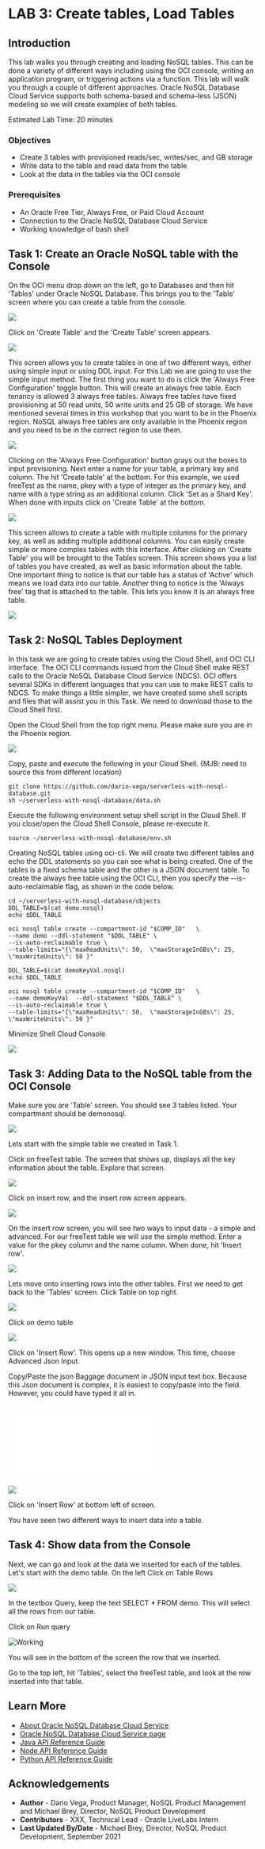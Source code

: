 # LAB 3: Create tables, Load Tables

## Introduction

This lab walks you through creating and loading NoSQL tables.   This can be done a variety of different ways including using the OCI console, writing an application program, or triggering actions via a function.  This lab will walk you through a couple of different approaches.   Oracle NoSQL Database Cloud Service supports both schema-based and schema-less (JSON) modeling so we will create examples of both tables.

Estimated Lab Time: 20 minutes

### Objectives

* Create 3 tables with provisioned reads/sec, writes/sec, and GB storage
* Write data to the table and read data from the table
* Look at the data in the tables via the OCI console

### Prerequisites

* An Oracle Free Tier, Always Free, or Paid Cloud Account
* Connection to the Oracle NoSQL Database Cloud Service
* Working knowledge of bash shell

## Task 1: Create an Oracle NoSQL table with the Console

On the OCI menu drop down on the left, go to Databases and then hit 'Tables' under Oracle NoSQL Database.  This brings you to the 'Table' screen where you can create a table from the console.

![](./images/nosql-tables.png)

Click on 'Create Table' and the 'Create Table' screen appears.

![](./images/create-tables.png)

This screen allows you to create tables in one of two different ways, either using simple input or using DDL input.  For this Lab we are going to use the simple input method.  The first thing you want to do is click the 'Always Free Configuration' toggle button.  This will create an always free table.   Each tenancy is allowed 3 always free tables.  Always free tables have fixed provisioning at 50 read units, 50 write units and 25 GB of storage.  We have mentioned several times in this workshop that you want to be in the Phoenix region.  NoSQL always free tables are only available in the Phoenix region and you need to be in the correct region to use them.

![](./images/always-free.png)

Clicking on the 'Always Free Configuration' button grays out the boxes to input provisioning.  Next enter a name for your table, a primary key and column.    The hit 'Create table' at the bottom.   For this example, we used freeTest as the name, pkey with a type of integer as the primary key, and name with a type string as an additional column.   Click 'Set as a Shard Key'.   When done with inputs click on 'Create Table' at the bottom.

![](./images/create-myfree-table.png)

This screen allows to create a table with multiple columns for the primary key, as well as adding multiple additional columns.  You can easily create simple or more complex tables with this interface.   After clicking on 'Create Table' you will be brought to the Tables screen.  This screen shows you a list of tables you have created, as well as basic information about the table.  One important thing to notice is that our table has a status of 'Active' which means we load data into our table.  Another thing to notice is the 'Always free' tag that is attached to the table.   This lets you know it is an always free table.

![](./images/freetest-table.png)


## Task 2: NoSQL Tables Deployment

In this task we are going to create tables using the Cloud Shell, and OCI CLI interface.   The OCI CLI commands issued from the Cloud Shell make REST calls to the Oracle NoSQL Database Cloud Service (NDCS).  OCI offers several SDKs in different languages that you can use to make REST calls to NDCS.   To make things a little simpler, we have created some shell scripts and files that will assist you in this Task.  We need to download those to the Cloud Shell first.

Open the Cloud Shell from the top right menu.  Please make sure you are in the Phoenix region.

![](./images/cloud-shell-phoenix.png)

Copy, paste and execute the following in your Cloud Shell. {MJB: need to source this from different location}

````
git clone https://github.com/dario-vega/serverless-with-nosql-database.git
sh ~/serverless-with-nosql-database/data.sh

````

Execute the following environment setup shell script in the Cloud Shell. If you close/open the Cloud Shell Console, please re-execute it.

```
source ~/serverless-with-nosql-database/env.sh
```

Creating NoSQL tables using oci-cli. We will create two different tables and  echo the DDL statements so you can see what is being created.  One of the tables is a fixed schema table and the other is a JSON document table.  To create the always free table using the OCI CLI, then you specify the --is-auto-reclaimable flag, as shown in the code below.
```
cd ~/serverless-with-nosql-database/objects
DDL_TABLE=$(cat demo.nosql)
echo $DDL_TABLE

oci nosql table create --compartment-id "$COMP_ID"   \
--name demo --ddl-statement "$DDL_TABLE" \
--is-auto-reclaimable true \
--table-limits="{\"maxReadUnits\": 50,  \"maxStorageInGBs\": 25,  \"maxWriteUnits\": 50 }"

DDL_TABLE=$(cat demoKeyVal.nosql)
echo $DDL_TABLE

oci nosql table create --compartment-id "$COMP_ID"   \
--name demoKeyVal  --ddl-statement "$DDL_TABLE" \
--is-auto-reclaimable true \
--table-limits="{\"maxReadUnits\": 50,  \"maxStorageInGBs\": 25,  \"maxWriteUnits\": 50 }"

```

Minimize Shell Cloud Console

![](./images/cloud-shell-small.png)

## Task 3:  Adding Data to the NoSQL table from the OCI Console

Make sure you are 'Table' screen.  You should see 3 tables listed.  Your compartment should be demonosql.

![](./images/table-screen.png)

Lets start with the simple table we created in Task 1.

Click on freeTest table.  The screen that shows up, displays all the key information about the table.  Explore that screen.

![](./images/free-test.png)

Click on insert row, and the insert row screen appears.

![](./images/insert-row.png)

On the insert row screen, you will see two ways to input data - a simple and advanced.   For our freeTest table we will use the simple method.    Enter a value for the pkey column and the name column.  When done, hit 'Insert row'.


![](./images/row-inserted.png)

Lets move onto inserting rows into the other tables.  First we need to get back to the 'Tables' screen.  Click Table on top right.

![](./images/click-tables.png)

Click on demo table

![](./images/capturenosql.png)

Click on 'Insert Row'. This opens up a new window. This time, choose Advanced Json Input.

Copy/Paste the json Baggage document in JSON input text box.  Because this Json document is complex, it is easiest to copy/paste into the field.  However, you could have typed it all in.

![baggage_data_file.json](./files/baggage_data_file0.json)

![](./images/capturejson.png)

Click on 'Insert Row' at bottom left of screen.

You have seen two different ways to insert data into a table.  

## Task 4:  Show data from the Console

Next, we can go and look at the data we inserted for each of the tables.   Let's start with the demo table.
On the left Click on Table Rows

![](./images/table-row-select.png)

In the textbox Query, keep the text SELECT * FROM demo.  This will select all the rows from our table.

Click on Run query

![Working](./images/run-query.png)

You will see in the bottom of the screen the row that we inserted.

Go to the top left, hit 'Tables', select the freeTest table, and look at the row inserted into that table.

## Learn More

* [About Oracle NoSQL Database Cloud Service](https://docs.oracle.com/pls/topic/lookup?ctx=cloud&id=CSNSD-GUID-88373C12-018E-4628-B241-2DFCB7B16DE8)
* [Oracle NoSQL Database Cloud Service page](https://cloud.oracle.com/en_US/nosql)
* [Java API Reference Guide](https://docs.oracle.com/en/cloud/paas/nosql-cloud/csnjv/index.html)
* [Node API Reference Guide](https://oracle.github.io/nosql-node-sdk/)
* [Python API Reference Guide](https://nosql-python-sdk.readthedocs.io/en/latest/index.html)

## Acknowledgements
* **Author** - Dario Vega, Product Manager, NoSQL Product Management and Michael Brey, Director, NoSQL Product Development
* **Contributors** - XXX, Technical Lead - Oracle LiveLabs Intern
* **Last Updated By/Date** - Michael Brey, Director, NoSQL Product Development, September 2021
